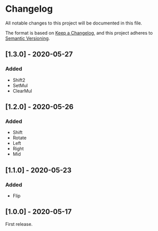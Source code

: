 # Changelog
All notable changes to this project will be documented in this file.

The format is based on [Keep a Changelog](https://keepachangelog.com/en/1.0.0/),
and this project adheres to [Semantic Versioning](https://semver.org/spec/v2.0.0.html).

## [1.3.0] - 2020-05-27
### Added
- Shift2
- SetMul
- ClearMul

## [1.2.0] - 2020-05-26
### Added
- Shift
- Rotate
- Left
- Right
- Mid

## [1.1.0] - 2020-05-23
### Added
- Flip

## [1.0.0] - 2020-05-17

First release.
